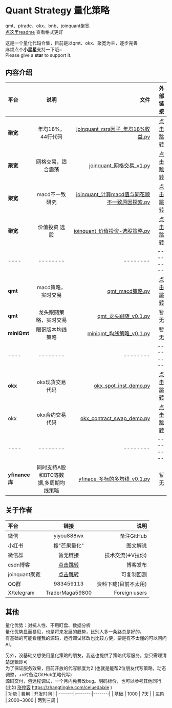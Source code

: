 # Quant Strategy 量化策略  
qmt、ptrade、okx、bnb、joinquant聚宽  
[点这里readme](README.md) 查看格式更好

这是一个量化代码合集，目前是以qmt、okx、聚宽为主，逐步完善  
麻烦点个**小星星**支持一下哦~  
Please give a **star** to support it.  

## 内容介绍
|  平台  | 说明 | 文件 | 外部链接 | 
|:-------|:-------:|-------:|-------:|
| **聚宽**  | 年均18%，44行代码  | [joinquant_rsrs因子_年均18%收益.py](joinquant_rsrs因子_年均18%收益.py)  | [点击跳转](https://www.joinquant.com/view/community/detail/4b45a0d76897c3463b394a1ef554041a) |
| **聚宽**  | 网格交易，适合震荡  | [joinquant_网格交易_v1.py](joinquant_网格交易_v1.py)  | [点击跳转](https://www.joinquant.com/view/community/detail/fc1595a15fabbfea7bd85d033ba3dbbe) |
| **聚宽**  | macd不一致研究  | [joinquant_计算macd值与同花顺不一致原因探索.py](joinquant_计算macd值与同花顺不一致原因探索.py)  | [点击跳转](https://www.joinquant.com/view/community/detail/6d7405065eaabd64d156ca52b6ed548b) |
| **聚宽**  | 价值投资 选股  | [joinquant_价值投资-选股策略.py](joinquant_价值投资-选股策略.py)  | [点击跳转](https://www.joinquant.com/view/community/detail/3ebb210833ad51d08e225b44dcfc8188) |
| ----  |  --------  | --------  | --------  |
| **qmt**  |  macd策略，实时交易  | [qmt_macd策略.py](qmt_macd策略.py)  | [点击跳转](https://blog.csdn.net/2401_82851462/article/details/146592641) |
| **qmt**  |  龙头跟随策略，实时交易  | [qmt_龙头跟随_v0.1.py](qmt_龙头跟随_v0.1.py)  |暂无 |
| **miniQmt**  |  眼哥版本均线策略  | [miniqmt_均线策略_v0.1.py](miniqmt_均线策略_v0.1.py)  | 暂无 |
| ----  |  --------  | --------  | --------  |
| **okx**  |  okx现货交易代码  | [okx_spot_inst_demo.py](okx_spot_inst_demo.py)  | [点击跳转](https://blog.csdn.net/2401_82851462/article/details/146811185) |
| okx  |  okx合约交易代码  | [okx_contract_swap_demo.py](okx_contract_swap_demo.py)  | [点击跳转](https://blog.csdn.net/2401_82851462/article/details/146639685) |
| ----  |  --------  | --------  | --------  |
| **yfinance库**  |  同时支持A股和BTC等数据,多周期均线策略  | [yfinace_多标的多均线_v0.1.py](yfinace_多标的多均线_v0.1.py)  | 暂无 |

## 关于作者
| 平台 | 链接 | 说明 |
|:-------|:-------:|-------:|
| 微信  | yiyou888wx   | 备注GitHub  |
| 小红书  | 搜"芒果量化"   | 图文解说  |
| 微信群  | 暂无链接   | 技术交流(➕V拉你)  |
| csdn博客  | [点击跳转](https://blog.csdn.net/2401_82851462)   | 博客发布  |
| joinquant聚宽  | [点击跳转](https://www.joinquant.com/view/community/detail/2e31e2d643c391e9eeed79e4d107c0fd)   | 可复制回测  |
| QQ群  | 983459113   | 资料下载(目前不太用)  |
| X/telegram  | TraderMaga59800   | Foreign users  |

## 其他 
量化优势：对抗人性、不用盯盘、数据分析  
量化优势显而易见，也是将来发展的趋势，比别人多一条路总是好的。  
有基础的可能看懂我的源码，运行调试修改也比较方便，要是有不太懂的可以问问AI。 

另外，没基础又想使用量化策略的朋友，我这也提供了策略代写服务，您只需理清楚逻辑即可  
为了保证服务效果，目前开放的代写额度为2 (也就是能帮2位朋友代写策略，动态调整，+v时备注GitHub策略代写)  
源码交付，包远程调试，一个月内免费改bug。明码标价，也可以参考其他同行(比如 [涨停客](https://zhangtingke.com/celuedaixie) https://zhangtingke.com/celuedaixie )  
| 功能 | 费用 | 开发时间 |
|:-------|:-------:|-------:|
| 基础  | 1000   | 7天  |
| 进阶  | 2000~3000   | 两到三周  |


